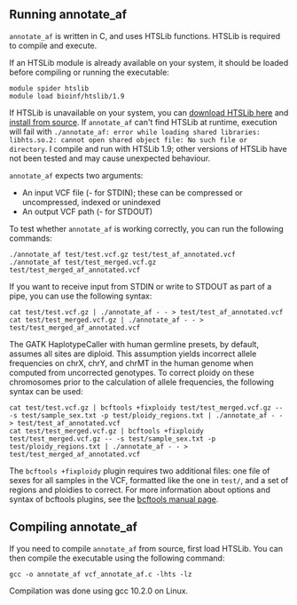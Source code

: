 ## Running annotate_af

```annotate_af``` is written in C, and uses HTSLib functions. HTSLib is required to compile and execute.

If an HTSLib module is already available on your system, it should be loaded before compiling or running the executable:

```
module spider htslib
module load bioinf/htslib/1.9
```

If HTSLib is unavailable on your system, you can [download HTSLib here](https://www.htslib.org/download/) and [install from source](https://github.com/samtools/htslib/blob/develop/INSTALL). If ```annotate_af``` can't find HTSLib at runtime, execution will fail with ```./annotate_af: error while loading shared libraries: libhts.so.2: cannot open shared object file: No such file or directory```. I compile and run with HTSLib 1.9; other versions of HTSLib have not been tested and may cause unexpected behaviour.

```annotate_af``` expects two arguments:
* An input VCF file (- for STDIN); these can be compressed or uncompressed, indexed or unindexed
* An output VCF path (- for STDOUT)

To test whether ```annotate_af``` is working correctly, you can run the following commands:

```
./annotate_af test/test.vcf.gz test/test_af_annotated.vcf
./annotate_af test/test_merged.vcf.gz test/test_merged_af_annotated.vcf
```

If you want to receive input from STDIN or write to STDOUT as part of a pipe, you can use the following syntax:

```
cat test/test.vcf.gz | ./annotate_af - - > test/test_af_annotated.vcf
cat test/test_merged.vcf.gz | ./annotate_af - - > test/test_merged_af_annotated.vcf
```

The GATK HaplotypeCaller with human germline presets, by default, assumes all sites are diploid. This assumption yields incorrect allele frequencies on chrX, chrY, and chrMT in the human genome when computed from uncorrected genotypes. To correct ploidy on these chromosomes prior to the calculation of allele frequencies, the following syntax can be used:

```
cat test/test.vcf.gz | bcftools +fixploidy test/test_merged.vcf.gz -- -s test/sample_sex.txt -p test/ploidy_regions.txt | ./annotate_af - - > test/test_af_annotated.vcf
cat test/test_merged.vcf.gz | bcftools +fixploidy test/test_merged.vcf.gz -- -s test/sample_sex.txt -p test/ploidy_regions.txt | ./annotate_af - - > test/test_merged_af_annotated.vcf
```

The ```bcftools +fixploidy``` plugin requires two additional files: one file of sexes for all samples in the VCF, formatted like the one in ```test/```, and a set of regions and ploidies to correct. For more information about options and syntax of bcftools plugins, see the [bcftools manual page](https://samtools.github.io/bcftools/bcftools.html).

## Compiling annotate_af

If you need to compile ```annotate_af``` from source, first load HTSLib. You can then compile the executable using the following command:

```gcc -o annotate_af vcf_annotate_af.c -lhts -lz```

Compilation was done using gcc 10.2.0 on Linux.
